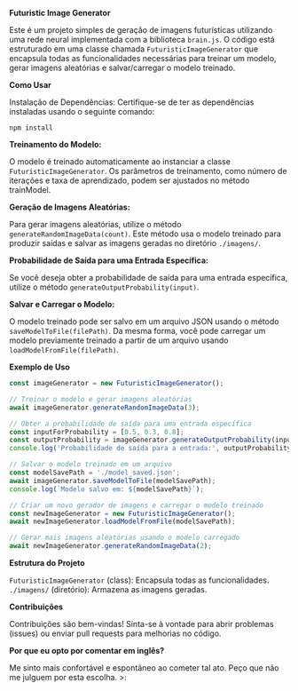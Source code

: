 **Futuristic Image Generator**

Este é um projeto simples de geração de imagens futurísticas utilizando uma rede neural implementada com a biblioteca `brain.js`. O código está estruturado em uma classe chamada `FuturisticImageGenerator` que encapsula todas as funcionalidades necessárias para treinar um modelo, gerar imagens aleatórias e salvar/carregar o modelo treinado.

**Como Usar**

Instalação de Dependências:
Certifique-se de ter as dependências instaladas usando o seguinte comando:

```
npm install
```

**Treinamento do Modelo:**

O modelo é treinado automaticamente ao instanciar a classe `FuturisticImageGenerator`. Os parâmetros de treinamento, como número de iterações e taxa de aprendizado, podem ser ajustados no método trainModel.

**Geração de Imagens Aleatórias:**

Para gerar imagens aleatórias, utilize o método `generateRandomImageData(count)`. Este método usa o modelo treinado para produzir saídas e salvar as imagens geradas no diretório `./imagens/`.

**Probabilidade de Saída para uma Entrada Específica:**

Se você deseja obter a probabilidade de saída para uma entrada específica, utilize o método `generateOutputProbability(input)`.

**Salvar e Carregar o Modelo:**

O modelo treinado pode ser salvo em um arquivo JSON usando o método `saveModelToFile(filePath)`. Da mesma forma, você pode carregar um modelo previamente treinado a partir de um arquivo usando `loadModelFromFile(filePath)`.

**Exemplo de Uso**
```js
const imageGenerator = new FuturisticImageGenerator();

// Treinar o modelo e gerar imagens aleatórias
await imageGenerator.generateRandomImageData(3);

// Obter a probabilidade de saída para uma entrada específica
const inputForProbability = [0.5, 0.3, 0.8];
const outputProbability = imageGenerator.generateOutputProbability(inputForProbability);
console.log('Probabilidade de saída para a entrada:', outputProbability);

// Salvar o modelo treinado em um arquivo
const modelSavePath = './model_saved.json';
await imageGenerator.saveModelToFile(modelSavePath);
console.log(`Modelo salvo em: ${modelSavePath}`);

// Criar um novo gerador de imagens e carregar o modelo treinado
const newImageGenerator = new FuturisticImageGenerator();
await newImageGenerator.loadModelFromFile(modelSavePath);

// Gerar mais imagens aleatórias usando o modelo carregado
await newImageGenerator.generateRandomImageData(2);
```

**Estrutura do Projeto**

`FuturisticImageGenerator` (class): Encapsula todas as funcionalidades.
`./imagens/` (diretório): Armazena as imagens geradas.

**Contribuições**

Contribuições são bem-vindas! Sinta-se à vontade para abrir problemas (issues) ou enviar pull requests para melhorias no código.

**Por que eu opto por comentar em inglês?**

Me sinto mais confortável e espontâneo ao cometer tal ato. Peço que não me julguem por esta escolha. >:
